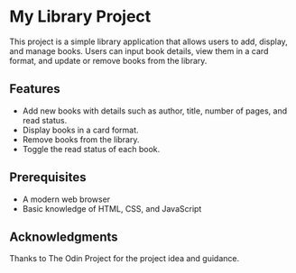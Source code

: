 # My Library Project

This project is a simple library application that allows users to add, display, and manage books. Users can input book details, view them in a card format, and update or remove books from the library.

## Features

- Add new books with details such as author, title, number of pages, and read status.
- Display books in a card format.
- Remove books from the library.
- Toggle the read status of each book.

## Prerequisites

- A modern web browser
- Basic knowledge of HTML, CSS, and JavaScript

## Acknowledgments
Thanks to The Odin Project for the project idea and guidance.